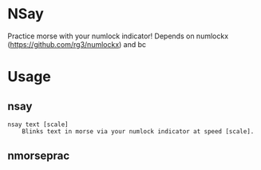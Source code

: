 # NSay
Practice morse with your numlock indicator! Depends on numlockx (https://github.com/rg3/numlockx) and bc

# Usage
## nsay
    nsay text [scale]
        Blinks text in morse via your numlock indicator at speed [scale].
## nmorseprac